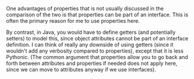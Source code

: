 One advantages of properties that is not usually discussed in the comparison of the two is that properties can be part of an interface. This is often the primary reason for me to use properties here.

By contrast, in Java, you would have to define getters (and potentially setters) to model this, since object attributes cannot be part of an interface definition. I can think of really any downside of using getters (since it wouldn't add any verbosity compared to properties), except that it is less Pythonic. (The common argument that properties allow you to go back and forth between attributes and properties if needed does not apply here, since we can move to attributes anyway if we use interfaces).
